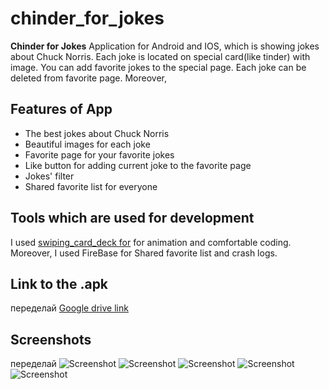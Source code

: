 # chinder_for_jokes

**Chinder for Jokes**
Application for Android and IOS, which is showing jokes about Chuck Norris. Each joke is located on 
special card(like tinder) with image. You can add favorite jokes to the special page. Each joke can
be deleted from favorite page. Moreover, 

## Features of App

 - The best jokes about Chuck Norris
 - Beautiful images for each joke
 - Favorite page for your favorite jokes
 - Like button for adding current joke to the favorite page
 - Jokes' filter
 - Shared favorite list for everyone

## Tools which are used for development

I used [swiping_card_deck for](https://github.com/jushutch/swiping_card_deck) for animation and 
comfortable coding. Moreover, I used FireBase for Shared favorite list and crash logs.

## Link to the .apk

переделай
[Google drive link](https://drive.google.com/file/d/1lbeDWccqJxjNODtx7tq6K6uO3x8830Fx/view?usp=sharing)

## Screenshots

переделай
![Screenshot](assets/screenshots/Screenshot2_1.png)
![Screenshot](assets/screenshots/Screenshot2_2.png)
![Screenshot](assets/screenshots/Screenshot2_3.png)
![Screenshot](assets/screenshots/Screenshot2_4.png)
![Screenshot](assets/screenshots/Screenshot2_5.png)
![<img scr=".assets/screenshots/Screenshot2_1.png">]()

